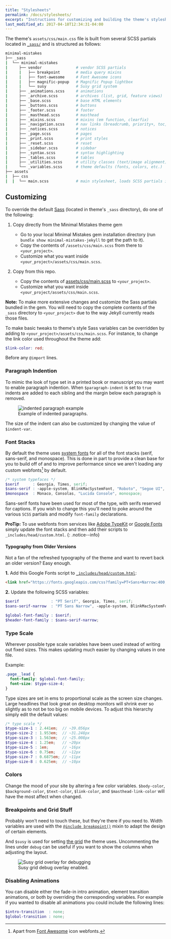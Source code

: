 ```yaml
---
title: "Stylesheets"
permalink: /docs/stylesheets/
excerpt: "Instructions for customizing and building the theme's stylesheets."
last_modified_at: 2017-04-18T12:34:31-04:00
---
```


The theme's `assets/css/main.css` file is built from several SCSS partials located in [`_sass/`](https://github.com/mmistakes/minimal-mistakes/tree/master/_sass) and is structured as follows:

```bash
minimal-mistakes
├── _sass
|  └── minimal-mistakes
|     ├── vendor               # vendor SCSS partials
|     |   ├── breakpoint       # media query mixins
|     |   ├── font-awesome     # Font Awesome icons
|     |   ├── magnific-popup   # Magnific Popup lightbox
|     |   └── susy             # Susy grid system
|     ├── _animations.scss     # animations
|     ├── _archive.scss        # archives (list, grid, feature views)
|     ├── _base.scss           # base HTML elements
|     ├── _buttons.scss        # buttons
|     ├── _footer.scss         # footer
|     ├── _masthead.scss       # masthead
|     ├── _mixins.scss         # mixins (em function, clearfix)
|     ├── _navigation.scss     # nav links (breadcrumb, priority+, toc, pagination, etc.)
|     ├── _notices.scss        # notices
|     ├── _page.scss           # pages
|     ├── _print.scss          # print styles
|     ├── _reset.scss          # reset
|     ├── _sidebar.scss        # sidebar
|     ├── _syntax.scss         # syntax highlighting
|     ├── _tables.scss         # tables
|     ├── _utilities.scss      # utility classes (text/image alignment)
|     └── _variables.scss      # theme defaults (fonts, colors, etc.)
├── assets
|  ├── css
|  |  └── main.scss            # main stylesheet, loads SCSS partials in _sass
```

## Customizing

To override the default [Sass](http://sass-lang.com/guide) (located in theme's 
`_sass` directory), do one of the following:

1. Copy directly from the Minimal Mistakes theme gem

   - Go to your local Minimal Mistakes gem installation directory (run 
     `bundle show minimal-mistakes-jekyll` to get the path to it).
   - Copy the contents of `/assets/css/main.scss` from there to 
     `<your_project>`.
   - Customize what you want inside `<your_project>/assets/css/main.scss`.

2. Copy from this repo.

   - Copy the contents of [assets/css/main.scss](https://github.com/mmistakes/minimal-mistakes/blob/master/assets/css/main.scss) 
     to `<your_project>`.
   - Customize what you want inside `<your_project/assets/css/main.scss`.

**Note:** To make more extensive changes and customize the Sass partials bundled 
in the gem. You will need to copy the complete contents of the `_sass` directory 
to `<your_project>` due to the way Jekyll currently reads those files.

To make basic tweaks to theme's style Sass variables can be overridden by adding 
to `<your_project>/assets/css/main.scss`. For instance, to change the 
link color used throughout the theme add:

```scss
$link-color: red;
```

Before any `@import` lines.

### Paragraph Indention 

To mimic the look of type set in a printed book or manuscript you may want to enable paragraph indention. When `$paragraph-indent` is set to `true` indents are added to each sibling and the margin below each paragraph is removed.

<figure>
  <img src="{{ '/assets/images/mm-paragraph-indent-example.jpg'  }}" alt="indented paragraph example">
  <figcaption>Example of indented paragraphs.</figcaption>
</figure>

The size of the indent can also be customized by changing the value of `$indent-var`.

### Font Stacks

By default the theme uses [system fonts](https://medium.com/designing-medium/system-shock-6b1dc6d6596f#.rb81vgn7i) for all of the font stacks (serif, sans-serif, and monospace). This is done in part to provide a clean base for you to build off of and to improve performance since we aren't loading any custom webfonts[^font-awesome] by default.

```scss
/* system typefaces */
$serif      : Georgia, Times, serif;
$sans-serif : -apple-system, BlinkMacSystemFont, "Roboto", "Segoe UI", "Helvetica Neue", "Lucida Grande", Arial, sans-serif;
$monospace  : Monaco, Consolas, "Lucida Console", monospace;
```

[^font-awesome]: Apart from [Font Awesome](https://fortawesome.github.io/Font-Awesome/) icon webfonts.

Sans-serif fonts have been used for most of the type, with serifs reserved for captions. If you wish to change this you'll need to poke around the various `SCSS` partials and modify `font-family` declarations.

**ProTip:** To use webfonts from services like [Adobe TypeKit](https://typekit.com/) or [Google Fonts](https://www.google.com/fonts) simply update the font stacks and then add their scripts to `_includes/head/custom.html`.
{: .notice--info}

#### Typography from Older Versions

Not a fan of the refreshed typography of the theme and want to revert back an older version? Easy enough.

**1.** Add this Google Fonts script to [`_includes/head/custom.html`](https://github.com/mmistakes/minimal-mistakes/blob/master/_includes/head/custom.html):

```html
<link href="https://fonts.googleapis.com/css?family=PT+Sans+Narrow:400,700|PT+Serif:400,700,400italic" rel="stylesheet" type="text/css">
```

**2.** Update the following SCSS variables:

```scss
$serif              : "PT Serif", Georgia, Times, serif;
$sans-serif-narrow  : "PT Sans Narrow", -apple-system, BlinkMacSystemFont, "Roboto", "Segoe UI", "Helvetica Neue", "Lucida Grande", Arial, sans-serif;

$global-font-family : $serif;
$header-font-family : $sans-serif-narrow;
```

### Type Scale

Wherever possible type scale variables have been used instead of writing out fixed sizes. This makes updating much easier by changing values in one file. 

Example:

```scss
.page__lead {
  font-family: $global-font-family;
  font-size: $type-size-4;
}
```

Type sizes are set in ems to proportional scale as the screen size changes. Large headlines that look great on desktop monitors will shrink ever so slightly as to not be too big on mobile devices. To adjust this hierarchy simply edit the default values:

```scss
/* type scale */
$type-size-1 : 2.441em;  // ~39.056px
$type-size-2 : 1.953em;  // ~31.248px
$type-size-3 : 1.563em;  // ~25.008px
$type-size-4 : 1.25em;   // ~20px
$type-size-5 : 1em;      // ~16px
$type-size-6 : 0.75em;   // ~12px
$type-size-7 : 0.6875em; // ~11px
$type-size-8 : 0.625em;  // ~10px
```

### Colors

Change the mood of your site by altering a few color variables. `$body-color`, `$background-color`, `$text-color`, `$link-color`, and `$masthead-link-color` will have the most affect when changed.

### Breakpoints and Grid Stuff

Probably won't need to touch these, but they're there if you need to. Width variables are used with the [`@include breakpoint()`](http://breakpoint-sass.com/) mixin to adapt the design of certain elements.

And `$susy` is used for setting [the grid](http://susy.oddbird.net/) the theme uses. Uncommenting the lines under `debug` can be useful if you want to show the columns when adjusting the layout.

<figure>
  <img src="{{ '/assets/images/mm-susy-grid-overlay.jpg'  }}" alt="Susy grid overlay for debugging">
  <figcaption>Susy grid debug overlay enabled.</figcaption>
</figure>

### Disabling Animations

You can disable either the fade-in intro animation, element transition animations, or both by overriding the corresponding variables. For example if you wanted to disable all animations you could include the following lines:

```scss
$intro-transition  : none;
$global-transition : none;
```
